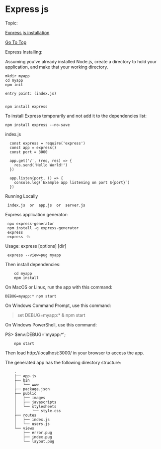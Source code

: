 # Express js 

<a name="top"></a>

Topic: 

 [Express js installation](#install_express)










<a name="install_express"></a>
[Go To Top](#top)

Express Installing:


Assuming you’ve already installed Node.js, create a directory to hold your application, and make that your working directory.

    mkdir myapp
    cd myapp
    npm init

    entry point: (index.js)


    npm install express


To install Express temporarily and not add it to the dependencies list:

    npm install express --no-save





index.js



      const express = require('express')
      const app = express()
      const port = 3000

      app.get('/', (req, res) => {
        res.send('Hello World!')
      })

      app.listen(port, () => {
        console.log(`Example app listening on port ${port}`)
      })




Running Locally

     index.js  or  app.js  or  server.js
     
     



Express application generator:

     npx express-generator
     npm install -g express-generator
     express
     express -h


Usage: express [options] [dir]

     express --view=pug myapp



Then install dependencies:

        cd myapp
        npm install


On MacOS or Linux, run the app with this command:


    DEBUG=myapp:* npm start


On Windows Command Prompt, use this command:


> set DEBUG=myapp:* & npm start


On Windows PowerShell, use this command:


PS> $env:DEBUG='myapp:*'; 

        npm start

Then load http://localhost:3000/ in your browser to access the app.



The generated app has the following directory structure:

        .
        ├── app.js
        ├── bin
        │   └── www
        ├── package.json
        ├── public
        │   ├── images
        │   ├── javascripts
        │   └── stylesheets
        │       └── style.css
        ├── routes
        │   ├── index.js
        │   └── users.js
        └── views
            ├── error.pug
            ├── index.pug
            └── layout.pug








